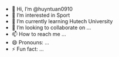 - 👋 Hi, I’m @huyntuan0910
- 👀 I’m interested in Sport
- 🌱 I’m currently learning Hutech University
- 💞️ I’m looking to collaborate on ...
- 📫 How to reach me ...
- 😄 Pronouns: ...
- ⚡ Fun fact: ...

<!---
huyntuan0910/huyntuan0910 is a ✨ special ✨ repository because its `README.md` (this file) appears on your GitHub profile.
You can click the Preview link to take a look at your changes.
--->
